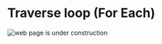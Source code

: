 # Traverse loop (For Each)

![web page is under construction](https://docimages.blob.core.chinacloudapi.cn/images/commingsoon20210514.jpg)
